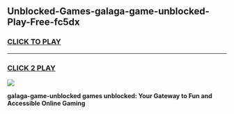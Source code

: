 
## Unblocked-Games-galaga-game-unblocked-Play-Free-fc5dx
<h3>
<a href="https://premium76.site?title=galaga-game-unblocked&ref=21A">CLICK TO PLAY</a></h3>
<hr>

<h3>
<a href="https://premium76.site?title=galaga-game-unblocked&ref=21A">CLICK 2 PLAY</a>
  
</h3>

<a href="https://premium76.site?title=galaga-game-unblocked&ref=21A"><img src="https://clearcache.store/games.png"></a>


**galaga-game-unblocked games unblocked: Your Gateway to Fun and Accessible Online Gaming**
